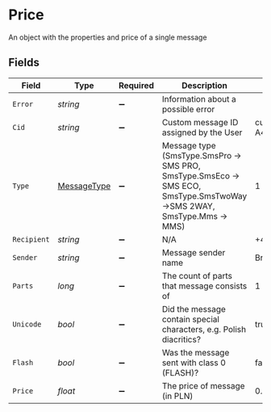 # Price

An object with the properties and price of a single message


## Fields

| Field                                                                                                                 | Type                                                                                                                  | Required                                                                                                              | Description                                                                                                           | Example                                                                                                               |
| --------------------------------------------------------------------------------------------------------------------- | --------------------------------------------------------------------------------------------------------------------- | --------------------------------------------------------------------------------------------------------------------- | --------------------------------------------------------------------------------------------------------------------- | --------------------------------------------------------------------------------------------------------------------- |
| `Error`                                                                                                               | *string*                                                                                                              | :heavy_minus_sign:                                                                                                    | Information about a possible error                                                                                    | <nil>                                                                                                                 |
| `Cid`                                                                                                                 | *string*                                                                                                              | :heavy_minus_sign:                                                                                                    | Custom message ID assigned by the User                                                                                | custom-id-A44445T                                                                                                     |
| `Type`                                                                                                                | [MessageType](../../Models/Components/MessageType.md)                                                                 | :heavy_minus_sign:                                                                                                    | Message type (SmsType.SmsPro -> SMS PRO, SmsType.SmsEco -> SMS ECO, SmsType.SmsTwoWay ->SMS 2WAY, SmsType.Mms -> MMS) | 1                                                                                                                     |
| `Recipient`                                                                                                           | *string*                                                                                                              | :heavy_minus_sign:                                                                                                    | N/A                                                                                                                   | +48999999999                                                                                                          |
| `Sender`                                                                                                              | *string*                                                                                                              | :heavy_minus_sign:                                                                                                    | Message sender name                                                                                                   | Bramka SMS                                                                                                            |
| `Parts`                                                                                                               | *long*                                                                                                                | :heavy_minus_sign:                                                                                                    | The count of parts that message consists of                                                                           | 1                                                                                                                     |
| `Unicode`                                                                                                             | *bool*                                                                                                                | :heavy_minus_sign:                                                                                                    | Did the message contain special characters, e.g. Polish diacritics?                                                   | true                                                                                                                  |
| `Flash`                                                                                                               | *bool*                                                                                                                | :heavy_minus_sign:                                                                                                    | Was the message sent with class 0 (FLASH)?                                                                            | false                                                                                                                 |
| `Price`                                                                                                               | *float*                                                                                                               | :heavy_minus_sign:                                                                                                    | The price of message (in PLN)                                                                                         | 0.16                                                                                                                  |